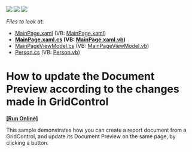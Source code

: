 <!-- default badges list -->
![](https://img.shields.io/endpoint?url=https://codecentral.devexpress.com/api/v1/VersionRange/128595945/13.2.6%2B)
[![](https://img.shields.io/badge/Open_in_DevExpress_Support_Center-FF7200?style=flat-square&logo=DevExpress&logoColor=white)](https://supportcenter.devexpress.com/ticket/details/E2969)
[![](https://img.shields.io/badge/📖_How_to_use_DevExpress_Examples-e9f6fc?style=flat-square)](https://docs.devexpress.com/GeneralInformation/403183)
<!-- default badges end -->
<!-- default file list -->
*Files to look at*:

* [MainPage.xaml](./CS/SilverlightApplication28/MainPage.xaml) (VB: [MainPage.xaml](./VB/SilverlightApplication28/MainPage.xaml))
* **[MainPage.xaml.cs](./CS/SilverlightApplication28/MainPage.xaml.cs) (VB: [MainPage.xaml.vb](./VB/SilverlightApplication28/MainPage.xaml.vb))**
* [MainPageViewModel.cs](./CS/SilverlightApplication28/MainPageViewModel.cs) (VB: [MainPageViewModel.vb](./VB/SilverlightApplication28/MainPageViewModel.vb))
* [Person.cs](./CS/SilverlightApplication28/Person.cs) (VB: [Person.vb](./VB/SilverlightApplication28/Person.vb))
<!-- default file list end -->
# How to update the Document Preview according to the changes made in GridControl
<!-- run online -->
**[[Run Online]](https://codecentral.devexpress.com/e2969)**
<!-- run online end -->


<p>This sample demonstrates how you can create a report document from a GridControl, and update its Document Preview on the same page, by clicking a button.</p>

<br/>


